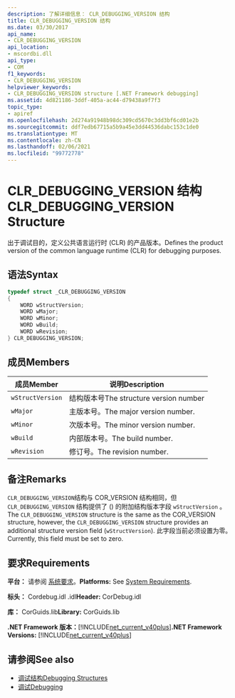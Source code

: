 ```yaml
---
description: 了解详细信息： CLR_DEBUGGING_VERSION 结构
title: CLR_DEBUGGING_VERSION 结构
ms.date: 03/30/2017
api_name:
- CLR_DEBUGGING_VERSION
api_location:
- mscordbi.dll
api_type:
- COM
f1_keywords:
- CLR_DEBUGGING_VERSION
helpviewer_keywords:
- CLR_DEBUGGING_VERSION structure [.NET Framework debugging]
ms.assetid: 4d821186-3ddf-405a-ac44-d79438a9f7f3
topic_type:
- apiref
ms.openlocfilehash: 2d274a91948b98dc309cd5670c3dd3bf6cd01e2b
ms.sourcegitcommit: ddf7edb67715a5b9a45e3dd44536dabc153c1de0
ms.translationtype: MT
ms.contentlocale: zh-CN
ms.lasthandoff: 02/06/2021
ms.locfileid: "99772778"
---
```

# <a name="clr_debugging_version-structure"></a><span data-ttu-id="cc3c5-103">CLR_DEBUGGING_VERSION 结构</span><span class="sxs-lookup"><span data-stu-id="cc3c5-103">CLR_DEBUGGING_VERSION Structure</span></span>

<span data-ttu-id="cc3c5-104">出于调试目的，定义公共语言运行时 (CLR) 的产品版本。</span><span class="sxs-lookup"><span data-stu-id="cc3c5-104">Defines the product version of the common language runtime (CLR) for debugging purposes.</span></span>  
  
## <a name="syntax"></a><span data-ttu-id="cc3c5-105">语法</span><span class="sxs-lookup"><span data-stu-id="cc3c5-105">Syntax</span></span>  
  
```cpp  
typedef struct _CLR_DEBUGGING_VERSION  
{  
    WORD wStructVersion;
    WORD wMajor;
    WORD wMinor;
    WORD wBuild;
    WORD wRevision;
} CLR_DEBUGGING_VERSION;
```  
  
## <a name="members"></a><span data-ttu-id="cc3c5-106">成员</span><span class="sxs-lookup"><span data-stu-id="cc3c5-106">Members</span></span>  
  
|<span data-ttu-id="cc3c5-107">成员</span><span class="sxs-lookup"><span data-stu-id="cc3c5-107">Member</span></span>|<span data-ttu-id="cc3c5-108">说明</span><span class="sxs-lookup"><span data-stu-id="cc3c5-108">Description</span></span>|  
|------------|-----------------|  
|`wStructVersion`|<span data-ttu-id="cc3c5-109">结构版本号</span><span class="sxs-lookup"><span data-stu-id="cc3c5-109">The structure version number</span></span>|  
|`wMajor`|<span data-ttu-id="cc3c5-110">主版本号。</span><span class="sxs-lookup"><span data-stu-id="cc3c5-110">The major version number.</span></span>|  
|`wMinor`|<span data-ttu-id="cc3c5-111">次版本号。</span><span class="sxs-lookup"><span data-stu-id="cc3c5-111">The minor version number.</span></span>|  
|`wBuild`|<span data-ttu-id="cc3c5-112">内部版本号。</span><span class="sxs-lookup"><span data-stu-id="cc3c5-112">The build number.</span></span>|  
|`wRevision`|<span data-ttu-id="cc3c5-113">修订号。</span><span class="sxs-lookup"><span data-stu-id="cc3c5-113">The revision number.</span></span>|  
  
## <a name="remarks"></a><span data-ttu-id="cc3c5-114">备注</span><span class="sxs-lookup"><span data-stu-id="cc3c5-114">Remarks</span></span>  

 <span data-ttu-id="cc3c5-115">`CLR_DEBUGGING_VERSION`结构与 COR_VERSION 结构相同，但 `CLR_DEBUGGING_VERSION` 结构提供了 () 的附加结构版本字段 `wStructVersion` 。</span><span class="sxs-lookup"><span data-stu-id="cc3c5-115">The `CLR_DEBUGGING_VERSION` structure is the same as the COR_VERSION structure, however, the `CLR_DEBUGGING_VERSION` structure provides an additional structure version field (`wStructVersion`).</span></span> <span data-ttu-id="cc3c5-116">此字段当前必须设置为零。</span><span class="sxs-lookup"><span data-stu-id="cc3c5-116">Currently, this field must be set to zero.</span></span>  
  
## <a name="requirements"></a><span data-ttu-id="cc3c5-117">要求</span><span class="sxs-lookup"><span data-stu-id="cc3c5-117">Requirements</span></span>  

 <span data-ttu-id="cc3c5-118">**平台：** 请参阅 [系统要求](../../get-started/system-requirements.md)。</span><span class="sxs-lookup"><span data-stu-id="cc3c5-118">**Platforms:** See [System Requirements](../../get-started/system-requirements.md).</span></span>  
  
 <span data-ttu-id="cc3c5-119">**标头：** Cordebug.idl .idl</span><span class="sxs-lookup"><span data-stu-id="cc3c5-119">**Header:** CorDebug.idl</span></span>  
  
 <span data-ttu-id="cc3c5-120">**库：** CorGuids.lib</span><span class="sxs-lookup"><span data-stu-id="cc3c5-120">**Library:** CorGuids.lib</span></span>  
  
 <span data-ttu-id="cc3c5-121">**.NET Framework 版本：**[!INCLUDE[net_current_v40plus](../../../../includes/net-current-v40plus-md.md)]</span><span class="sxs-lookup"><span data-stu-id="cc3c5-121">**.NET Framework Versions:** [!INCLUDE[net_current_v40plus](../../../../includes/net-current-v40plus-md.md)]</span></span>  
  
## <a name="see-also"></a><span data-ttu-id="cc3c5-122">请参阅</span><span class="sxs-lookup"><span data-stu-id="cc3c5-122">See also</span></span>

- [<span data-ttu-id="cc3c5-123">调试结构</span><span class="sxs-lookup"><span data-stu-id="cc3c5-123">Debugging Structures</span></span>](debugging-structures.md)
- [<span data-ttu-id="cc3c5-124">调试</span><span class="sxs-lookup"><span data-stu-id="cc3c5-124">Debugging</span></span>](index.md)
